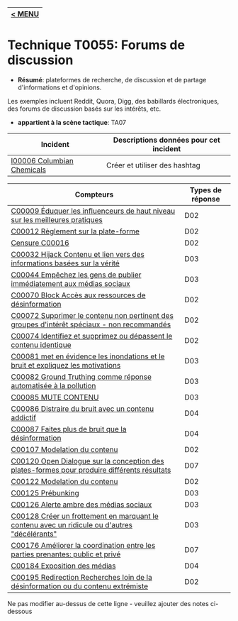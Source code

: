 |[< MENU](../../README.md)|
|---|
# Technique T0055: Forums de discussion

* **Résumé**: plateformes de recherche, de discussion et de partage d'informations et d'opinions.

Les exemples incluent Reddit, Quora, Digg, des babillards électroniques, des forums de discussion basés sur les intérêts, etc.

* **appartient à la scène tactique**: TA07


|Incident |Descriptions données pour cet incident |
|-------- |-------------------- |
|[I00006 Columbian Chemicals](../generated_pages/incidents/I00006.md) |Créer et utiliser des hashtag |



|Compteurs |Types de réponse |
|-------- |-------------- |
|[C00009 Éduquer les influenceurs de haut niveau sur les meilleures pratiques](../generated_pages/counters/C00009.md) |D02 |
|[C00012 Règlement sur la plate-forme](../generated_pages/counters/C00012.md) |D02 |
|[Censure C00016](../generated_pages/counters/C00016.md) |D02 |
|[C00032 Hijack Contenu et lien vers des informations basées sur la vérité](../generated_pages/counters/C00032.md) |D03 |
|[C00044 Empêchez les gens de publier immédiatement aux médias sociaux](../generated_pages/counters/C00044.md) |D03 ||[C00066 Co-opt un hashtag et noyer (détournez-le)](../generated_pages/counters/C00066.md) |D03 |
|[C00070 Block Accès aux ressources de désinformation](../generated_pages/counters/C00070.md) |D02 |
|[C00072 Supprimer le contenu non pertinent des groupes d'intérêt spéciaux - non recommandés](../generated_pages/counters/C00072.md) |D02 |
|[C00074 Identifiez et supprimez ou dépassent le contenu identique](../generated_pages/counters/C00074.md) |D02 |
|[C00081 met en évidence les inondations et le bruit et expliquez les motivations](../generated_pages/counters/C00081.md) |D03 |
|[C00082 Ground Truthing comme réponse automatisée à la pollution](../generated_pages/counters/C00082.md) |D03 |
|[C00085 MUTE CONTENU](../generated_pages/counters/C00085.md) |D03 |
|[C00086 Distraire du bruit avec un contenu addictif](../generated_pages/counters/C00086.md) |D04 |
|[C00087 Faites plus de bruit que la désinformation](../generated_pages/counters/C00087.md) |D04 ||Jacking de hashtag de hashtag](../generated_pages/counters/C00100.md) |D03 |
|[C00107 Modelation du contenu](../generated_pages/counters/C00107.md) |D02 |
|[C00120 Open Dialogue sur la conception des plates-formes pour produire différents résultats](../generated_pages/counters/C00120.md) |D07 |
|[C00122 Modelation du contenu](../generated_pages/counters/C00122.md) |D02 |
|[C00125 Prébunking](../generated_pages/counters/C00125.md) |D03 |
|[C00126 Alerte ambre des médias sociaux](../generated_pages/counters/C00126.md) |D03 |
|[C00128 Créer un frottement en marquant le contenu avec un ridicule ou d'autres "décélérants"](../generated_pages/counters/C00128.md) |D03 |
|[C00176 Améliorer la coordination entre les parties prenantes: public et privé](../generated_pages/counters/C00176.md) |D07 |
|[C00184 Exposition des médias](../generated_pages/counters/C00184.md) |D04 |
|[C00195 Redirection Recherches loin de la désinformation ou du contenu extrémiste](../generated_pages/counters/C00195.md) |D02 ||[C00211 Utilisez des contre-narratifs humoristiques](../generated_pages/counters/C00211.md) |D03 |


Ne pas modifier au-dessus de cette ligne - veuillez ajouter des notes ci-dessous